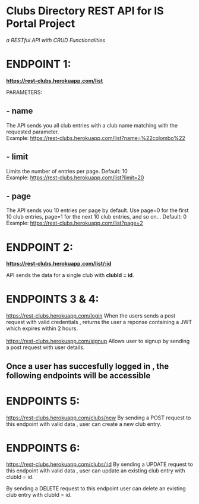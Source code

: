 # Clubs Directory REST API for IS Portal Project

_a RESTful API with CRUD Functionalities_

# ENDPOINT 1:

**https://rest-clubs.herokuapp.com/list**

PARAMETERS:

## - name

The API sends you all club entries with a club name matching with the requested parameter.\
Example: https://rest-clubs.herokuapp.com/list?name=%22colombo%22

## - limit

Limits the number of entries per page.
Default: 10\
Example: https://rest-clubs.herokuapp.com/list?limit=20

## - page

The API sends you 10 entries per page by default. Use page=0 for the first 10 club entries, page=1 for the next 10 club entries, and so on...
Default: 0\
Example: https://rest-clubs.herokuapp.com/list?page=2

# ENDPOINT 2:

**https://rest-clubs.herokuapp.com/list/:id**

API sends the data for a single club with **clubId = id**.

# ENDPOINTS 3 & 4:

https://rest-clubs.herokuapp.com/login
When the users sends a post request with valid credentials , returns the user a reponse containing a JWT which expires within 2 hours.\
\
https://rest-clubs.herokuapp.com/signup
Allows user to signup by sending a post request with user details.

## Once a user has succesfully logged in , the following endpoints will be accessible

# ENDPOINTS 5:

https://rest-clubs.herokuapp.com/clubs/new
By sending a POST request to this endpoint with valid data , user can create a new club entry.

# ENDPOINTS 6:

https://rest-clubs.herokuapp.com/clubs/:id
By sending a UPDATE request to this endpoint with valid data , user can update an existing club entry with clubId = id.

By sending a DELETE request to this endpoint user can delete an existing club entry with clubId = id.
